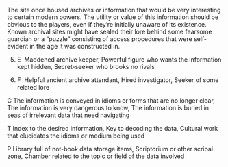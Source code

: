 The site once housed archives or information that would be very interesting to certain modern powers. The utility or value of this information should be obvious to the players, even if they’re initially unaware of its existence. Known archival sites might have sealed their lore behind some fearsome guardian or a “puzzle” consisting of access procedures that were self-evident in the age it was constructed in.

5.  E  Maddened archive keeper, Powerful figure who wants the information kept hidden, Secret-seeker who brooks no rivals
    
6.  F  Helpful ancient archive attendant, Hired investigator, Seeker of some related lore
    

C The information is conveyed in idioms or forms that are no longer clear, The information is very dangerous to know, The information is buried in seas of irrelevant data that need navigating

T Index to the desired information, Key to decoding the data, Cultural work that elucidates the idioms or medium being used

P Library full of not-book data storage items, Scriptorium or other scribal zone, Chamber related to the topic or field of the data involved